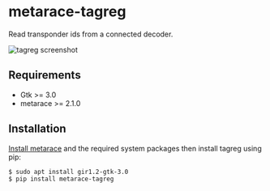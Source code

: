 # metarace-tagreg

Read transponder ids from a connected
decoder.

![tagreg screenshot](screenshot.png "tagreg")

## Requirements

   - Gtk >= 3.0
   - metarace >= 2.1.0


## Installation

[Install metarace](https://github.com/ndf-zz/metarace#installation)
and the required system packages then install tagreg using pip:

	$ sudo apt install gir1.2-gtk-3.0
	$ pip install metarace-tagreg

